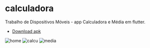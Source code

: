 # calculadora

Trabalho de Dispositivos Móveis - app Calculadora e Média em flutter.

- [Download apk](https://github.com/LeonardoMass/calculadora/blob/main/DisMoveis2022.apk)

![home](https://user-images.githubusercontent.com/91036587/213034060-3f98a22e-971b-445d-b447-2ec05e801f20.png)
![calcu](https://user-images.githubusercontent.com/91036587/213034077-726911d1-3076-4d91-9a37-30cfec306915.png)
![media](https://user-images.githubusercontent.com/91036587/213034250-429687e2-e90d-4451-9e0e-0938b7435298.png)

